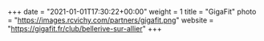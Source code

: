 +++
date = "2021-01-01T17:30:22+00:00"
weight = 1
title = "GigaFit"
photo = "https://images.rcvichy.com/partners/gigafit.png"
website = "https://gigafit.fr/club/bellerive-sur-allier"
+++
